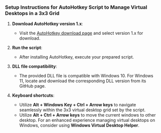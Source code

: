 ### Setup Instructions for AutoHotkey Script to Manage Virtual Desktops in a 3x3 Grid

1. **Download AutoHotkey version 1.x**:
   - Visit the [AutoHotkey download page](https://www.autohotkey.com/download/1.1/) and select version 1.x for download.

2. **Run the script**:
   - After installing AutoHotkey, execute your prepared script.

3. **DLL file compatibility**:
   - The provided DLL file is compatible with Windows 10. For Windows 11, locate and download the corresponding DLL version from its GitHub page.

4. **Keyboard shortcuts**:
   - Utilize **Alt + Windows Key +  Ctrl +  Arrow keys** to navigate seamlessly within the 3x3 virtual desktop grid set by the script.
    - Utilize **Alt + Ctrl + Arrow keys** to move the current windows to other desktop.
For an enhanced experience managing virtual desktops on Windows, consider using **Windows Virtual Desktop Helper**.
